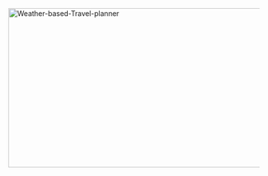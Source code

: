 <img src="https://socialify.git.ci/Thobani660/Weather-based-Travel-planner/image?language=1&owner=1&name=1&stargazers=1&theme=Light" alt="Weather-based-Travel-planner" width="640" height="320" />
